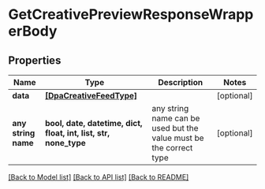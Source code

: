 # GetCreativePreviewResponseWrapperBody


## Properties
Name | Type | Description | Notes
------------ | ------------- | ------------- | -------------
**data** | [**[DpaCreativeFeedType]**](DpaCreativeFeedType.md) |  | [optional] 
**any string name** | **bool, date, datetime, dict, float, int, list, str, none_type** | any string name can be used but the value must be the correct type | [optional]

[[Back to Model list]](../README.md#documentation-for-models) [[Back to API list]](../README.md#documentation-for-api-endpoints) [[Back to README]](../README.md)


